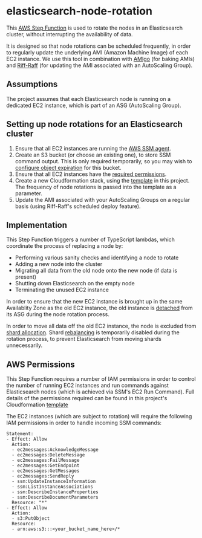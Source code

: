 # elasticsearch-node-rotation

This [AWS Step Function](https://aws.amazon.com/step-functions/) is used to rotate the nodes in an Elasticsearch cluster, 
without interrupting the availability of data.

It is designed so that node rotations can be scheduled frequently, in order to regularly update the underlying AMI 
(Amazon Machine Image) of each EC2 instance. We use this tool in combination with [AMIgo](https://github.com/guardian/amigo) 
(for baking AMIs) and [Riff-Raff](https://github.com/guardian/riff-raff) (for updating the AMI associated with an AutoScaling 
Group).

## Assumptions

The project assumes that each Elasticsearch node is running on a dedicated EC2 instance, which is part of an 
ASG (AutoScaling Group).

## Setting up node rotations for an Elasticsearch cluster

1. Ensure that all EC2 instances are running the [AWS SSM agent](https://docs.aws.amazon.com/systems-manager/latest/userguide/ssm-agent.html). 
1. Create an S3 bucket (or choose an existing one), to store SSM command output. This is only required temporarily, so you may wish to 
[configure object expiration](https://docs.aws.amazon.com/AmazonS3/latest/dev/lifecycle-expire-general-considerations.html) for this bucket.
1. Ensure that all EC2 instances have the [required permissions](#aws-permissions).
1. Create a new Cloudformation stack, using the [template](https://github.com/guardian/elasticsearch-node-rotation/blob/master/cloudformation.yaml)
in this project. The frequency of node rotations is passed into the template as a parameter.
1. Update the AMI associated with your AutoScaling Groups on a regular basis (using Riff-Raff's scheduled deploy feature).

## Implementation

This Step Function triggers a number of TypeScript lambdas, which coordinate the process of replacing a node by:

* Performing various sanity checks and identifying a node to rotate
* Adding a new node into the cluster
* Migrating all data from the old node onto the new node (if data is present)
* Shutting down Elasticsearch on the empty node
* Terminating the unused EC2 instance

In order to ensure that the new EC2 instance is brought up in the same Availablity Zone as the old EC2 instance, 
the old instance is [detached](https://docs.aws.amazon.com/autoscaling/ec2/userguide/detach-instance-asg.html) from its ASG
during the node rotation process.

In order to move all data off the old EC2 instance, the node is excluded from 
[shard allocation](https://www.elastic.co/guide/en/elasticsearch/reference/current/allocation-filtering.html). 
Shard [rebalancing](https://www.elastic.co/guide/en/elasticsearch/reference/current/shards-allocation.html#_shard_rebalancing_settings)
is temporarily disabled during the rotation process, to prevent Elasticsearch from moving shards unnecessarily.

## AWS Permissions

This Step Function requires a number of IAM permissions in order to control the number of running EC2 instances 
and run commands against Elasticsearch nodes (which is achieved via SSM's EC2 Run Command). Full details of the permissions
required can be found in this project's Cloudformation [template](https://github.com/guardian/elasticsearch-node-rotation/blob/master/cloudformation.yaml)

The EC2 instances (which are subject to rotation) will require the following IAM permissions in order to handle incoming SSM commands: 

```
Statement:
- Effect: Allow
  Action:
  - ec2messages:AcknowledgeMessage
  - ec2messages:DeleteMessage
  - ec2messages:FailMessage
  - ec2messages:GetEndpoint
  - ec2messages:GetMessages
  - ec2messages:SendReply
  - ssm:UpdateInstanceInformation
  - ssm:ListInstanceAssociations
  - ssm:DescribeInstanceProperties
  - ssm:DescribeDocumentParameters
  Resource: "*"
- Effect: Allow
  Action:
  - s3:PutObject
  Resource:
  - arn:aws:s3:::<your_bucket_name_here>/*
```

